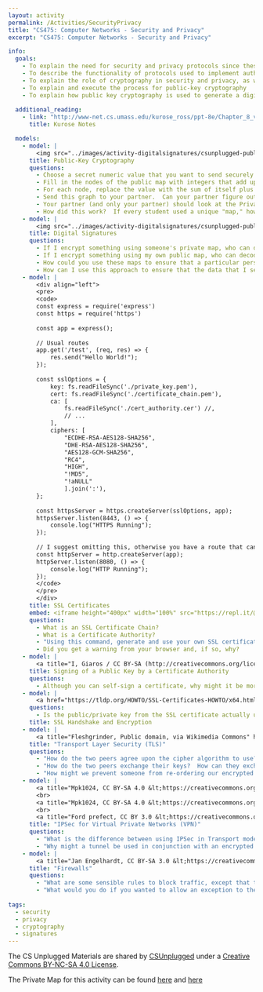 ```yaml
---
layout: activity
permalink: /Activities/SecurityPrivacy
title: "CS475: Computer Networks - Security and Privacy"
excerpt: "CS475: Computer Networks - Security and Privacy"

info:
  goals: 
    - To explain the need for security and privacy protocols since these were not built into the Internet originally
    - To describe the functionality of protocols used to implement authentication, authorization, non-repudiation
    - To explain the role of cryptography in security and privacy, as well as its underlying algorithms
    - To explain and execute the process for public-key cryptography
    - To explain how public key cryptography is used to generate a digital signature that enforces non-repudiation
    
  additional_reading:
    - link: "http://www-net.cs.umass.edu/kurose_ross/ppt-8e/Chapter_8_v8.0.pptx"
      title: Kurose Notes

  models:
    - model: |    
        <img src="../images/activity-digitalsignatures/csunplugged-public-map.png" alt="Public Key Map from CSUnplugged, shared under a Creative Commons BY-NC-SA 4.0 License">
      title: Public-Key Cryptography
      questions:
        - Choose a secret numeric value that you want to send securely to a partner.
        - Fill in the nodes of the public map with integers that add up to the secret value you chose.
        - For each node, replace the value with the sum of itself plus the original value found in the adjacent neighbors.
        - Send this graph to your partner.  Can your partner figure out the value without any help (probably not!)?
        - Your partner (and only your partner) should look at the Private Map (see below), which highlights the nodes that should be added together to obtain the value.
        - How did this work?  If every student used a unique "map," how could you use this approach to send data securely to anyone?
    - model: |    
        <img src="../images/activity-digitalsignatures/csunplugged-public-map2.png" alt="Public Key Map from CSUnplugged, shared under a Creative Commons BY-NC-SA 4.0 License">
      title: Digital Signatures
      questions:
        - If I encrypt something using someone's private map, who can decode it?
        - If I encrypt something using my own public map, who can decode it?
        - How could you use these maps to ensure that a particular person actually sent a particular value?
        - How can I use this approach to ensure that the data that I sent was not altered along the way?
    - model: |
        <div align="left">
        <pre>
        <code>
        const express = require('express')
        const https = require('https')
        
        const app = express();
        
        // Usual routes
        app.get('/test', (req, res) => {
            res.send("Hello World!");
        });
        
        const sslOptions = {
            key: fs.readFileSync('./private_key.pem'),
            cert: fs.readFileSync('./certificate_chain.pem'),
            ca: [
                fs.readFileSync('./cert_authority.cer') //,      
                // ...
            ],
            ciphers: [
                "ECDHE-RSA-AES128-SHA256",
                "DHE-RSA-AES128-SHA256",
                "AES128-GCM-SHA256",
                "RC4",
                "HIGH",
                "!MD5",
                "!aNULL"
                ].join(':'),            
        };
        
        const httpsServer = https.createServer(sslOptions, app);
        httpsServer.listen(8443, () => {
            console.log("HTTPS Running");
        });
        
        // I suggest omitting this, otherwise you have a route that can be invoked in clear text!
        const httpServer = http.createServer(app);
        httpServer.listen(8080, () => {
            console.log("HTTP Running");
        });
        </code>
        </pre>
        </div>
      title: SSL Certificates
      embed: <iframe height="400px" width="100%" src="https://repl.it/@BillJr99/RESTfulServiceExample?lite=true" scrolling="no" frameborder="no" allowtransparency="true" allowfullscreen="true" sandbox="allow-forms allow-pointer-lock allow-popups allow-same-origin allow-scripts allow-modals"></iframe>       
      questions:
        - What is an SSL Certificate Chain?
        - What is a Certificate Authority?
        - "Using this command, generate and use your own SSL certificate: <code>openssl genrsa -out private_key.pem && openssl req -new -key private_key.pem -out csr.pem && openssl x509 -req -days 9999 -in csr.pem -signkey private_key.pem -out certificate_chain.pem</code>.  Add these to a node.js program and invoke an endpoint over https."
        - Did you get a warning from your browser and, if so, why?
    - model: |
        <a title="I, Giaros / CC BY-SA (http://creativecommons.org/licenses/by-sa/3.0/)" href="https://commons.wikimedia.org/wiki/File:PublicKeyCertificateDiagram_It.svg"><img width="512" alt="PublicKeyCertificateDiagram It" src="https://upload.wikimedia.org/wikipedia/commons/thumb/6/65/PublicKeyCertificateDiagram_It.svg/512px-PublicKeyCertificateDiagram_It.svg.png"></a>
      title: Signing of a Public Key by a Certificate Authority
      questions:
        - Although you can self-sign a certificate, why might it be more authoritative to have a trusted third party validate your identity and sign your key to form a certificate?
    - model: |
        <a href="https://tldp.org/HOWTO/SSL-Certificates-HOWTO/x64.html">Read this Article on SSL Certificates</a>
      questions:
        - Is the public/private key from the SSL certificate actually used to encrypt data between the client and server?  Why or why not?  If not, what is used instead?
      title: SSL Handshake and Encryption
    - model: |
        <a title="Fleshgrinder, Public domain, via Wikimedia Commons" href="https://commons.wikimedia.org/wiki/File:Full_TLS_1.2_Handshake.svg"><img width="256" alt="Full TLS 1.2 Handshake" src="https://upload.wikimedia.org/wikipedia/commons/thumb/d/d3/Full_TLS_1.2_Handshake.svg/256px-Full_TLS_1.2_Handshake.svg.png"></a>
      title: "Transport Layer Security (TLS)"
      questions: 
        - "How do the two peers agree upon the cipher algorithm to use?"
        - "How do the two peers exchange their keys?  How can they exchange keys securely?"
        - "How might we prevent someone from re-ordering our encrypted packets, or from observing encrypted traffic and &quot;replaying&quot; it by resubmitting the traffic on our behalf?"
    - model: |
        <a title="Mpk1024, CC BY-SA 4.0 &lt;https://creativecommons.org/licenses/by-sa/4.0&gt;, via Wikimedia Commons" href="https://commons.wikimedia.org/wiki/File:Ipsec-ah.svg"><img width="512" alt="Ipsec-ah" src="https://upload.wikimedia.org/wikipedia/commons/thumb/a/a8/Ipsec-ah.svg/512px-Ipsec-ah.svg.png"></a>
        <br>
        <a title="Mpk1024, CC BY-SA 4.0 &lt;https://creativecommons.org/licenses/by-sa/4.0&gt;, via Wikimedia Commons" href="https://commons.wikimedia.org/wiki/File:Ipsec-esp-tunnel-and-transport.svg"><img width="512" alt="Ipsec-esp-tunnel-and-transport" src="https://upload.wikimedia.org/wikipedia/commons/thumb/6/64/Ipsec-esp-tunnel-and-transport.svg/512px-Ipsec-esp-tunnel-and-transport.svg.png"></a>
        <br>
        <a title="Ford prefect, CC BY 3.0 &lt;https://creativecommons.org/licenses/by/3.0&gt;, via Wikimedia Commons" href="https://commons.wikimedia.org/wiki/File:Ipsec-modes.svg"><img width="512" alt="Ipsec-modes" src="https://upload.wikimedia.org/wikipedia/commons/thumb/6/6b/Ipsec-modes.svg/512px-Ipsec-modes.svg.png"></a>
      title: "IPSec for Virtual Private Networks (VPN)"
      questions: 
        - "What is the difference between using IPSec in Transport mode as opposed to Tunnel mode?"
        - "Why might a tunnel be used in conjunction with an encrypted connection to provide Virtual Private Networking?  Note that this is sometimes implemented with the Layer 2 Transport Protocol (L2TP) over IPSec"
    - model: |
        <a title="Jan Engelhardt, CC BY-SA 3.0 &lt;https://creativecommons.org/licenses/by-sa/3.0&gt;, via Wikimedia Commons" href="https://commons.wikimedia.org/wiki/File:Netfilter-packet-flow.svg"><img width="512" alt="Netfilter-packet-flow" src="https://upload.wikimedia.org/wikipedia/commons/thumb/3/37/Netfilter-packet-flow.svg/512px-Netfilter-packet-flow.svg.png"></a>
      title: "Firewalls"
      questions: 
        - "What are some sensible rules to block traffic, except that traffic originated by you, or incoming traffic to certain applications?"
        - "What would you do if you wanted to allow an exception to these rules for a particular connection?"
        
tags:
  - security
  - privacy
  - cryptography
  - signatures
---
```


The CS Unplugged Materials are shared by [CSUnplugged](https://classic.csunplugged.org/public-key-encryption/) under a [Creative Commons BY-NC-SA 4.0 License](http://creativecommons.org/licenses/by-nc-sa/4.0/).

The Private Map for this activity can be found [here](../images/activity-securityprivacy/csunplugged-private-map.png) and [here](../images/activity-securityprivacy/csunplugged-private-map2.png)